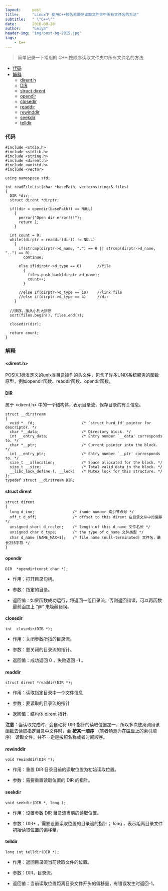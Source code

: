 ```yaml
---
layout:     post
title:      "Linux下 使用C++按名称顺序读取文件夹中所有文件名的方法"
subtitle:   " \"C++\""
date:       2016-09-20
author:     "Leiym"
header-img: "img/post-bg-2015.jpg"
tags:
    - C++
---
```


> 简单记录一下常用的 C++ 按顺序读取文件夹中所有文件名的方法

- [代码](#代码)
- [解释](#解释)
  - [dirent.h](#direnth)
  - [DIR](#dir)
  - [struct dirent](#struct-dirent)
  - [opendir](#opendir)
  - [closedir](#closedir)
  - [readdir](#readdir)
  - [rewinddir](#rewinddir)
  - [seekdir](#seekdir)
  - [telldir](#telldir)


### 代码

```
#include <stdio.h>
#include <stdlib.h>
#include <string.h>
#include <dirent.h>
#include <unistd.h>
#include <vector>

using namespace std;

int readFileList(char *basePath, vector<string>& files)
{
  DIR *dir;
  struct dirent *dirptr;

  if((dir = opendir(basePath)) == NULL)
    {
      perror("Open dir error!!!");
      return 1;
    }

  int count = 0;
  while((dirptr = readdir(dir)) != NULL)
    {
      if(strcmp(dirptr->d_name, ".") == 0 || strcmp(dirptr->d_name, "..") == 0)
        continue;

      else if(dirptr->d_type == 8)       //file
        {
          files.push_back(dirptr->d_name);
          count++;
        }

      //else if(dirptr->d_type == 10)    //link file
      //else if(dirptr->d_type == 4)     //dir
    }

  //排序，按从小到大排序
  sort(files.begin(), files.end());

  closedir(dir);

  return count;
}
```

### 解释

#### <dirent.h>

POSIX.1标准定义的unix类目录操作的头文件，包含了许多UNIX系统服务的函数原型，例如opendir函数、readdir函数、opendir函数。

#### DIR

属于 <dirent.h> 中的一个结构体，表示目录流，保存目录的有关信息。

```
struct __dirstream
{
  void *__fd;                     /* `struct hurd_fd' pointer for descriptor. */
  char *__data;                   /* Directory block. */
  int __entry_data;               /* Entry number `__data' corresponds to. */
  char *__ptr;                    /* Current pointer into the block. */
  int __entry_ptr;                /* Entry number `__ptr' corresponds to. */
  size_t __allocation;            /* Space allocated for the block. */
  size_t __size;                  /* Total valid data in the block. */
  __libc_lock_define (, __lock)   /* Mutex lock for this structure. */
};
typedef struct __dirstream DIR;
```

#### struct dirent

```
struct dirent
{
  long d_ino;                 /* inode number 索引节点号 */
  off_t d_off;                /* offset to this dirent 在目录文件中的偏移 */
  unsigned short d_reclen;    /* length of this d_name 文件名长 */
  unsigned char d_type;       /* the type of d_name 文件类型 */
  char d_name [NAME_MAX+1];   /* file name (null-terminated) 文件名，最长255字符 */
}
```

#### opendir

`DIR  *opendir(const char *);`

* 作用：打开目录句柄。

* 参数：指定的目录。

* 返回值：如果函数成功运行，将返回一组目录流，否则返回错误，可以再函数最前面加上 “@” 来隐藏错误。

#### closedir

`int  closedir(DIR *);`

* 作用：关闭参数所指的目录流。

* 参数：要关闭的目录流的指针。

* 返回值：成功返回 0 ，失败返回 -1 。

#### readdir

`struct dirent *readdir(DIR *);`

* 作用：读取指定目录中一个文件信息

* 参数：要读取的目录流的指针

* 返回值：结构体 dirent 指针。

**注意**：当读取完成时，会自动将 DIR 指针的读取位置加一，所以多次使用调用该函数去读取指定目录中文件时，会 **按某一顺序** （笔者猜测为在磁盘上的索引顺序） 读取文件，并不一定是按照名称或者时间顺序。

#### rewinddir

`void rewinddir(DIR *);`

* 作用：重置 DIR 目录目前的读取位置为初始读取位置。

* 参数：需要重置读取位置的 DIR 的指针。

#### seekdir

`void seekdir(DIR *, long );`

* 作用：设置参数 DIR 目录流当前的读取位置。

* 参数：DIR* ，需要设置读取位置的目录流的指针； long ，表示距离目录文件初始读取位置的偏移量。

#### telldir

`long int telldir(DIR *);`

* 作用：返回目录流当前读取文件的位置。

* 参数：DIR，目录流。

* 返回值：当前读取位置距离目录文件开头的偏移量，有错误发生时返回-1。
